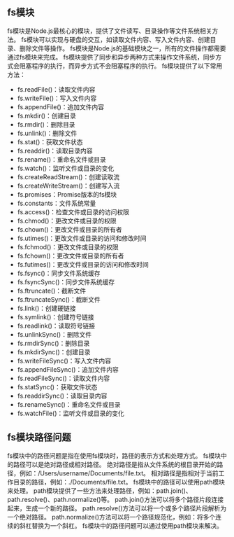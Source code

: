 ## fs模块
 fs模块是Node.js最核心的模块，提供了文件读写、目录操作等文件系统相关方法。
 fs模块可以实现与硬盘的交互，如读取文件内容、写入文件内容、创建目录、删除文件等操作。
 fs模块是Node.js的基础模块之一，所有的文件操作都需要通过fs模块来完成。
 fs模块提供了同步和异步两种方式来操作文件系统，同步方式会阻塞程序的执行，而异步方式不会阻塞程序的执行。
 fs模块提供了以下常用方法：
 - fs.readFile()：读取文件内容
 - fs.writeFile()：写入文件内容
 - fs.appendFile()：追加文件内容
 - fs.mkdir()：创建目录
 - fs.rmdir()：删除目录
 - fs.unlink()：删除文件
 - fs.stat()：获取文件状态
 - fs.readdir()：读取目录内容
 - fs.rename()：重命名文件或目录
 - fs.watch()：监听文件或目录的变化
 - fs.createReadStream()：创建读取流
 - fs.createWriteStream()：创建写入流
 - fs.promises：Promise版本的fs模块
 - fs.constants：文件系统常量
 - fs.access()：检查文件或目录的访问权限
 - fs.chmod()：更改文件或目录的权限
 - fs.chown()：更改文件或目录的所有者
 - fs.utimes()：更改文件或目录的访问和修改时间
 - fs.fchmod()：更改文件或目录的权限
 - fs.fchown()：更改文件或目录的所有者
 - fs.futimes()：更改文件或目录的访问和修改时间
 - fs.fsync()：同步文件系统缓存
 - fs.fsyncSync()：同步文件系统缓存
 - fs.ftruncate()：截断文件
 - fs.ftruncateSync()：截断文件
 - fs.link()：创建硬链接
 - fs.symlink()：创建符号链接
 - fs.readlink()：读取符号链接
 - fs.unlinkSync()：删除文件
 - fs.rmdirSync()：删除目录
 - fs.mkdirSync()：创建目录
 - fs.writeFileSync()：写入文件内容
 - fs.appendFileSync()：追加文件内容
 - fs.readFileSync()：读取文件内容
 - fs.statSync()：获取文件状态
 - fs.readdirSync()：读取目录内容
 - fs.renameSync()：重命名文件或目录
 - fs.watchFile()：监听文件或目录的变化


## fs模块路径问题
 fs模块中的路径问题是指在使用fs模块时，路径的表示方式和处理方式。
 fs模块中的路径可以是绝对路径或相对路径。
 绝对路径是指从文件系统的根目录开始的路径，例如：/Users/username/Documents/file.txt。
 相对路径是指相对于当前工作目录的路径，例如：./Documents/file.txt。
 fs模块中的路径可以使用path模块来处理。
 path模块提供了一些方法来处理路径，例如：path.join()、path.resolve()、path.normalize()等。
 path.join()方法可以将多个路径片段连接起来，生成一个新的路径。
 path.resolve()方法可以将一个或多个路径片段解析为一个绝对路径。
 path.normalize()方法可以将一个路径规范化，例如：将多个连续的斜杠替换为一个斜杠。
 fs模块中的路径问题可以通过使用path模块来解决。